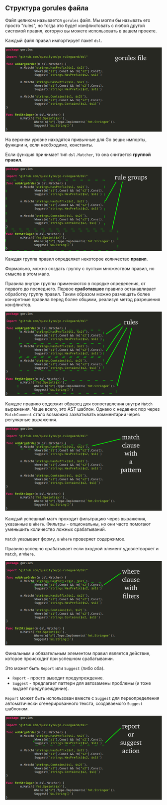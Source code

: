 ## Структура gorules файла

Файл целиком называется `gorules` файл. Мы могли бы называть его просто "rules",
но тогда это будет конфликтовать с любой другой системой правил, которую вы можете использовать в вашем проекте.

Каждый файл правил импортирует пакет `dsl`.

![](/notes/images/gorules1.png)

На верхнем уровне находятся привычные для Go вещи: импорты, функции и, если необходимо, константы.

Если функция принимает тип `dsl.Matcher`, то она считается **группой правил**.

![](notes/images/gorules2.png)

Каждая группа правил определяет некоторое количество **правил**.

Формально, можно создать группу с пустым множеством правил, но смысла в этом мало.

Правила внутри группы применяются в порядке определения, от первого до последнего.
Первое **сработавшее** правило останавливает обработку группу правил.
Таким образом можно размещать более конкретные правила перед более общими,
реализуя метод разрешения конфликтов.

![](notes/images/gorules3.png)

Каждое правило содержит образец для сопоставления внутри `Match` выражения.
Чаще всего, это AST шаблон. Однако с недавних пор через `MatchComment` стало возможно
захватывать комментарии через регулярные выражения.

![](notes/images/gorules4.png)

Каждый успешный матч проходит фильтрацию через выражения, указанные в `Where`.
Фильтры - опциональны, но они часто помогают уменьшить количество ложных срабатываний.

`Match` указывает форму, а `Where` проверяет содержимое.

Правило успешно срабатывает если входной элемент удовлетворяет и `Match`, и `Where`.

![](notes/images/gorules5.png)

Финальным и обязательным элементом правил является действие, которое происходит при
успешном срабатывании.

Это может быть `Report` или `Suggest` (либо оба).

* `Report` - просто выводит предупреждение.
* `Suggest` - предлагает паттерн для автозамены проблемы (и тоже выдаёт предупреждение).

`Report` может быть использован вместе с `Suggest` для переопределения автоматически сгенерированного
текста, создаваемого `Suggest` шаблоном.

![](notes/images/gorules6.png)
